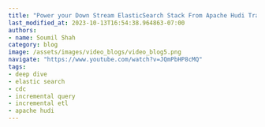 ```yaml
---
title: "Power your Down Stream ElasticSearch Stack From Apache Hudi Transaction Datalake with CDC|Demo Video"
last_modified_at: 2023-10-13T16:54:38.964863-07:00
authors:
- name: Soumil Shah
category: blog
image: /assets/images/video_blogs/video_blog5.png
navigate: "https://www.youtube.com/watch?v=JQmPbHP8cMQ"
tags:
- deep dive
- elastic search
- cdc
- incremental query
- incremental etl
- apache hudi
---
```

